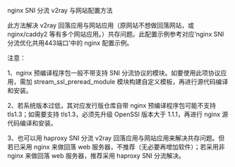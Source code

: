 nginx SNI 分流 v2ray 与网站配置方法

此方法解决 v2ray 回落应用与网站应用（原网站不想做回落网站，或 nginx/caddy2 等有多个网站应用。）共存问题。此配置示例参考对应‘nginx SNI 分流优化共用443端口’中的 nginx 配置示例。

注意：

1、nginx 预编译程序包一般不带支持 SNI 分流协议的模块。如要使用此项协议应用，需加 stream_ssl_preread_module 模块构建自定义模板，再进行源代码编译和安装。

2、若系统版本过低，其对应发行版仓库自带 nginx 预编译程序包可能不支持 tls1.3；如需要支持 tls1.3，必须先升级 OpenSSl 版本大于 1.1.1，再进行 nginx 源代码编译和安装。

3、也可以用 haproxy SNI 分流 v2ray 回落应用与网站应用来解决共存问题。但若已采用 nginx 来做回落 web 服务器，不推荐（无必要再增加软件）；若采用非 nginx 来做回落 web 服务器，推荐采用 haproxy SNI 分流解决。
